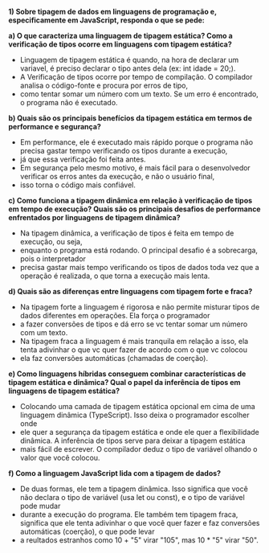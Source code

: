 **1) Sobre tipagem de dados em linguagens de programação e, especificamente em JavaScript,
responda o que se pede:**

**a) O que caracteriza uma linguagem de tipagem estática? Como a verificação de tipos ocorre
em linguagens com tipagem estática?**
- Linguagem de tipagem estática é quando, na hora de declarar um variavel, é preciso declarar o tipo antes dela (ex: int idade = 20;).
- A Verificação de tipos ocorre por tempo de compilação. O compilador analisa o código-fonte e procura por erros de tipo,
- como tentar somar um número com um texto. Se um erro é encontrado, o programa não é executado.

**b) Quais são os principais benefícios da tipagem estática em termos de performance e
segurança?**
- Em performance, ele é executado mais rápido porque o programa não precisa gastar tempo verificando os tipos durante a execução,
- já que essa verificação foi feita antes.
- Em segurança pelo mesmo motivo, é mais fácil para o desenvolvedor verificar os erros antes da execução, e não o usuário final,
- isso torna o código mais confiável.
  
**c) Como funciona a tipagem dinâmica em relação à verificação de tipos em tempo de
execução? Quais são os principais desafios de performance enfrentados por linguagens de
tipagem dinâmica?**
- Na tipagem dinâmica, a verificação de tipos é feita em tempo de execução, ou seja,
- enquanto o programa está rodando. O principal desafio é a sobrecarga, pois o interpretador
- precisa gastar mais tempo verificando os tipos de dados toda vez que a operação é realizada, o que torna a execução mais lenta.
  
**d) Quais são as diferenças entre linguagens com tipagem forte e fraca?**
- Na tipagem forte a linguagem é rigorosa e não permite misturar tipos de dados diferentes em operações. Ela força o programador
- a fazer conversões de tipos e dá erro se vc tentar somar um número com um texto.
- Na tipagem fraca a linguagem é mais tranquila em relação a isso, ela tenta adivinhar o que vc quer fazer de acordo com o que vc colocou
- ela faz conversões automáticas (chamadas de coerção).

**e) Como linguagens híbridas conseguem combinar características de tipagem estática e
dinâmica? Qual o papel da inferência de tipos em linguagens de tipagem estática?**
- Colocando uma camada de tipagem estática opcional em cima de uma linguagem dinâmica (TypeScript). Isso deixa o programador escolher onde
- ele quer a segurança da tipagem estática e onde ele quer a flexibilidade dinâmica. A inferência de tipos serve para deixar a tipagem estática
- mais fácil de escrever. O compilador deduz o tipo de variável olhando o valor que você colocou.

**f) Como a linguagem JavaScript lida com a tipagem de dados?**
- De duas formas, ele tem a tipagem dinâmica. Isso significa que você não declara o tipo de variável (usa let ou const), e o tipo de variável pode mudar
- durante a execução do programa. Ele também tem tipagem fraca, significa que ele tenta adivinhar o que você quer fazer e faz conversões automáticas (coerção), o que pode levar
- a reultados estranhos como 10 + "5" virar "105", mas 10 * "5" virar "50".
